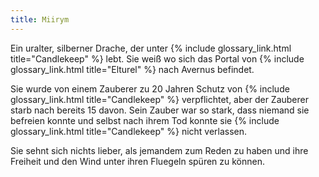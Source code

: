 ```yaml
---
title: Miirym
---
```


Ein uralter, silberner Drache, der unter {% include glossary_link.html title="Candlekeep" %}
lebt. Sie weiß wo sich das Portal von {% include glossary_link.html title="Elturel" %}
nach Avernus befindet.

Sie wurde von einem Zauberer zu 20 Jahren Schutz von {% include glossary_link.html title="Candlekeep" %} verpflichtet,
aber der Zauberer starb nach bereits 15 davon. Sein Zauber war so stark, dass
niemand sie befreien konnte und selbst nach ihrem Tod konnte sie {% include glossary_link.html title="Candlekeep" %}
nicht verlassen.

Sie sehnt sich nichts lieber, als jemandem zum Reden zu haben und ihre
Freiheit und den Wind unter ihren Fluegeln spüren zu können.
